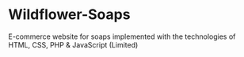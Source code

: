 # Wildflower-Soaps
E-commerce website for soaps implemented with the technologies of HTML, CSS, PHP &amp; JavaScript (Limited)
